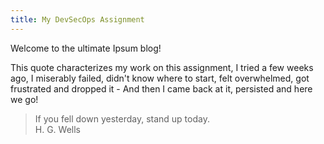 ```yaml
---
title: My DevSecOps Assignment
---
```


Welcome to the ultimate Ipsum blog!

This quote characterizes my work on this assignment, I tried a few weeks ago, I miserably failed, didn't know where to start, felt overwhelmed, got frustrated and dropped it - And then I came back at it, persisted and here we go!

> If you fell down yesterday, stand up today.\
> H. G. Wells
